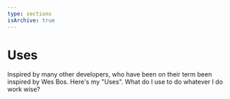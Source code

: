 ```yaml
---
type: sections
isArchive: true
---
```


# Uses

Inspired by many other developers, who have been on their term been inspired by Wes Bos. Here's my "Uses". What do I use to do whatever I do work wise?
